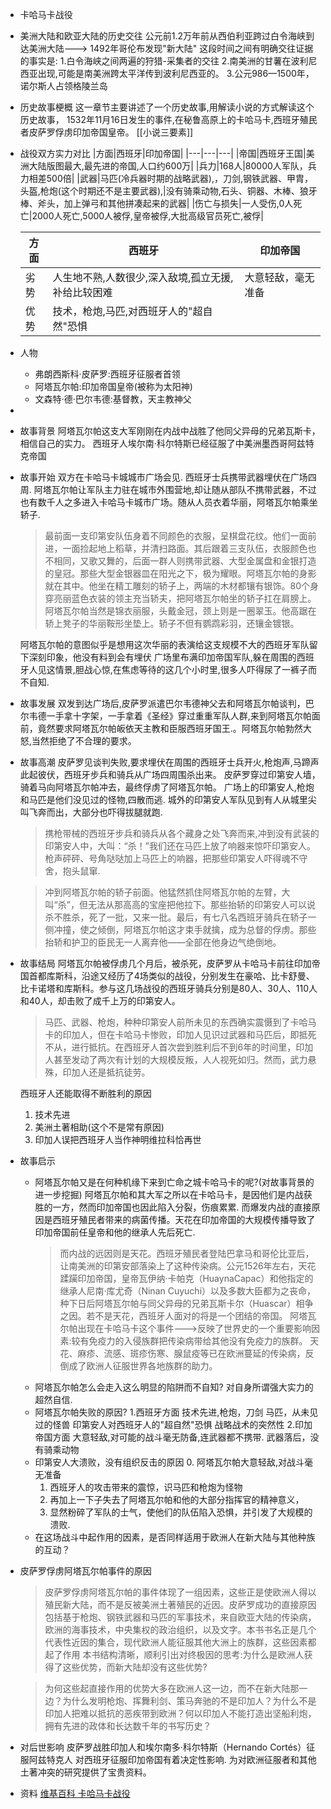 - 卡哈马卡战役
- 美洲大陆和欧亚大陆的历史交往
  公元前1.2万年前从西伯利亚跨过白令海峡到达美洲大陆--->
  1492年哥伦布发现"新大陆"
  这段时间之间有明确交往证据的事实是:
  1.白令海峡之间两遍的狩猎-采集者的交往
  2.南美洲的甘薯在波利尼西亚出现,可能是南美洲跨太平洋传到波利尼西亚的。
  3.公元986—1500年，诺尔斯人占领格陵兰岛
- 历史故事梗概
  这一章节主要讲述了一个历史故事,用解读小说的方式解读这个历史故事，
  1532年11月16日发生的事件,在秘鲁高原上的卡哈马卡,西班牙殖民者皮萨罗俘虏印加帝国皇帝。
  [[小说三要素]]
- 战役双方实力对比
  |方面|西班牙|印加帝国|
  |---|---|---|
  |帝国|西班牙王国|美洲大陆版图最大,最先进的帝国,人口约600万|
  |兵力|168人|80000人军队，兵力相差500倍|
  |武器|马匹(冷兵器时期的战略武器),，刀剑,钢铁武器、甲胄，头盔,枪炮(这个时期还不是主要武器),|没有骑乘动物,石头、铜器、木棒、狼牙棒、斧头，加上弹弓和其他拼凑起来的武器|
  |伤亡与损失|一人受伤,0人死亡|2000人死亡,5000人被俘,皇帝被俘,大批高级官员死亡,被俘|
  
  |方面|西班牙|印加帝国|
  |---|---|---|
  |劣势|人生地不熟,人数很少,深入敌境,孤立无援,补给比较困难|大意轻敌，毫无准备|
  |优势|技术，枪炮,马匹,对西班牙人的"超自然"恐惧||
- 人物
	- 弗朗西斯科·皮萨罗:西班牙征服者首领
	- 阿塔瓦尔帕:印加帝国皇帝(被称为太阳神)
	- 文森特·德·巴尔韦德:基督教，天主教神父
-
- 故事背景
  阿塔瓦尔帕这支大军刚刚在内战中战胜了他同父异母的兄弟瓦斯卡，相信自己的实力。
  西班牙人埃尔南·科尔特斯已经征服了中美洲墨西哥阿兹特克帝国
- 故事开始
  双方在卡哈马卡城城市广场会见.
  西班牙士兵携带武器埋伏在广场四周.
  阿塔瓦尔帕让军队主力驻在城市外围营地,却让随从部队不携带武器，不过也有数千人之多进入卡哈马卡城市广场。随从人员衣着华丽，阿塔瓦尔帕乘坐轿子.
  
  >最前面一支印第安队伍身着不同颜色的衣服，呈棋盘花纹。他们一面前进，一面捡起地上稻草，并清扫路面。其后跟着三支队伍，衣服颜色也不相同，又歌又舞的，后面一群人则携带武器、大型金属盘和金银打造的皇冠。那些大型金银器皿在阳光之下，极为耀眼。阿塔瓦尔帕的身影就在其中。他坐在精工雕刻的轿子上，两端的木材都镶有银饰。80个身穿亮丽蓝色衣装的领主充当轿夫，把阿塔瓦尔帕坐的轿子扛在肩膀上。阿塔瓦尔帕当然是锦衣丽服，头戴金冠，颈上则是一圈翠玉。他高踞在轿上凳子的华丽鞍形坐垫上。轿子不但有鹦鹉彩羽，还镶金镀银。
  
  阿塔瓦尔帕的意图似乎是想用这次华丽的表演给这支规模不大的西班牙军队留下深刻印象，他没有料到会有埋伏
  广场里布满印加帝国军队,躲在周围的西班牙人见这情景,胆战心惊,在焦虑等待的这几个小时里,很多人吓得尿了一裤子而不自知.
- 故事发展
  双发到达广场后,皮萨罗派遣巴尔韦德神父去和阿塔瓦尔帕谈判，巴尔韦德一手拿十字架，一手拿着《圣经》穿过重重军队人群,来到阿塔瓦尔帕面前，竟然要求阿塔瓦尔帕皈依天主教和臣服西班牙国王.。阿塔瓦尔帕勃然大怒,当然拒绝了不合理的要求。
- 故事高潮
  皮萨罗见谈判失败,要求埋伏在周围的西班牙士兵开火,枪炮声,马蹄声此起彼伏，西班牙步兵和骑兵从广场四周围杀出来。
  皮萨罗穿过印第安人墙，骑着马向阿塔瓦尔帕冲去，最终俘虏了阿塔瓦尔帕。
  广场上的印第安人,枪炮和马匹是他们没见过的怪物,四散而逃.
  城外的印第安人军队见到有人从城里尖叫飞奔而出，大部分也吓得拔腿就跑.
  
  >携枪带械的西班牙步兵和骑兵从各个藏身之处飞奔而来,冲到没有武装的印第安人中，大叫：“杀！”我们还在马匹上放了响器来惊吓印第安人。枪声砰砰、号角哒哒加上马匹上的响器，把那些印第安人吓得魂不守舍，抱头鼠窜.
  
  >冲到阿塔瓦尔帕的轿子前面。他猛然抓住阿塔瓦尔帕的左臂，大叫“杀”，但无法从那高高的宝座把他拉下。那些抬轿的印第安人可以说杀不胜杀，死了一批，又来一批。最后，有七八名西班牙骑兵在轿子一侧冲撞，使之倾倒，阿塔瓦尔帕这才束手就擒，成为总督的俘虏。那些抬轿和护卫的臣民无一人离弃他——全部在他身边气绝倒地。
- 故事结局
  阿塔瓦尔帕被俘虏几个月后，被杀死，皮萨罗从卡哈马卡前往印加帝国首都库斯科，沿途又经历了4场类似的战役，分别发生在豪哈、比卡舒曼、比卡诺塔和库斯科。参与这几场战役的西班牙骑兵分别是80人、30人、110人和40人，却击败了成千上万的印第安人。
  
  >马匹、武器、枪炮，种种印第安人前所未见的东西确实震慑到了卡哈马卡的印加人，但在卡哈马卡惨败，印加人见识过武器和马匹后，即抵死不从，进行抵抗。在西班牙人首次尝到胜利后不到6年的时间里，印加人甚至发动了两次有计划的大规模反叛，人人视死如归。然而，武力悬殊，印加人还是抵抗徒劳。
  
  西班牙人还能取得不断胜利的原因
  1. 技术先进
  2. 美洲土著相助(这个不是常有原因)
  3. 印加人误把西班牙人当作神明维拉科恰再世
- 故事启示
	- 阿塔瓦尔帕又是在何种机缘下来到亡命之城卡哈马卡的呢?(对故事背景的进一步挖掘)
	  阿塔瓦尔帕和其大军之所以在卡哈马卡，是因他们是内战获胜的一方，然而印加帝国也因此陷入分裂，伤痕累累.
	  而爆发内战的直接原因是西班牙殖民者带来的病菌传播。天花在印加帝国的大规模传播导致了印加帝国前任皇帝和他的继承人先后死亡.
	  >而内战的远因则是天花。西班牙殖民者登陆巴拿马和哥伦比亚后，让南美洲的印第安部落染上了这种传染病。公元1526年左右，天花蹂躏印加帝国，皇帝瓦伊纳·卡帕克（HuaynaCapac）和他指定的继承人尼南·库尤奇（Ninan Cuyuchi）以及多数大臣都为之丧命，种下日后阿塔瓦尔帕与同父异母的兄弟瓦斯卡尔（Huascar）相争之因。若不是天花，西班牙人面对的将是一个团结的帝国。
	  阿塔瓦尔帕出现在卡哈马卡这个事件--->反映了世界史的一个重要影响因素:较有免疫力的入侵族群把传染病带给其他没有免疫力的族群。
	  天花、麻疹、流感、斑疹伤寒、腺鼠疫等已在欧洲蔓延的传染病，反倒成了欧洲人征服世界各地族群的助力。
	- 阿塔瓦尔帕怎么会走入这么明显的陷阱而不自知?
	  对自身所谓强大实力的超然自信.
	- 阿塔瓦尔帕失败的原因?
	  1.西班牙方面
	  技术先进,枪炮，刀剑
	  马匹，从未见过的怪兽
	  印第安人对西班牙人的"超自然"恐惧
	  战略战术的突然性
	  2.印加帝国方面
	  大意轻敌,对可能的战斗毫无防备,连武器都不携带.
	  武器落后，没有骑乘动物
	- 印第安人大溃败，没有组织反击的原因
	  	0. 阿塔瓦尔帕大意轻敌,对战斗毫无准备
	  	1. 西班牙人的攻击带来的震惊，识马匹和枪炮为怪物
	  	2. 再加上一下子失去了阿塔瓦尔帕和他的大部分指挥官的精神意义，
	  	3. 显然粉碎了军队的士气，使他们的队伍陷入恐惧，并引发了大规模的溃败.
	- 在这场战斗中起作用的因素，是否同样适用于欧洲人在新大陆与其他种族的互动？
- 皮萨罗俘虏阿塔瓦尔帕事件的原因
  
  >皮萨罗俘虏阿塔瓦尔帕的事件体现了一组因素，这些正是使欧洲人得以殖民新大陆，而不是反被美洲土著殖民的近因。皮萨罗成功的直接原因包括基于枪炮、钢铁武器和马匹的军事技术，来自欧亚大陆的传染病，欧洲的海事技术，中央集权的政治组织，以及文字。本书书名正是几个代表性近因的集合，现代欧洲人能征服其他大洲上的族群，这些因素都起了作用
  本书结构清晰，顺利引出对终极因的思考:为什么是欧洲人获得了这些优势，而新大陆却没有这些优势?
  
  >为何这些起直接作用的优势大多在欧洲人这一边，而不在新大陆那一边？为什么发明枪炮、挥舞利剑、策马奔驰的不是印加人？为什么不是印加人把难以抵抗的恶疾带到欧洲？何以印加人不能打造出坚船利炮，拥有先进的政体和长达数千年的书写历史？
- 对后世影响
  皮萨罗战胜印加人和埃尔南多·科尔特斯（Hernando Cortés）征服阿兹特克人
  对西班牙征服印加帝国有着决定性影响.
  为对欧洲征服者和其他土著冲突的研究提供了宝贵资料。
- 资料
  [维基百科 卡哈马卡战役](https://zh.m.wikipedia.org/zh-hans/%E5%8D%A1%E5%93%88%E9%A9%AC%E5%8D%A1%E6%88%98%E5%BD%B9)